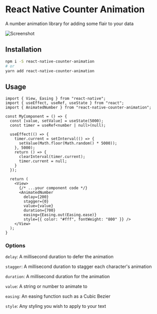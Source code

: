 # React Native Counter Animation
A number animation library for adding some flair to your data

![Screenshot](media/animation.gif)

## Installation

```bash
npm i -S react-native-counter-animation
# or
yarn add react-native-counter-animation 
```

## Usage 
```tsx
import { View, Easing } from "react-native";
import { useEffect, useRef, useState } from "react";
import { AnimatedNumber } from "react-native-counter-animation";

const MyComponent = () => {
  const [value, setValue] = useState(5000);
  const timer = useRef<number | null>(null);

  useEffect(() => {
    timer.current = setInterval(() => {
      setValue(Math.floor(Math.random() * 5000));
    }, 5000);
    return () => {
      clearInterval(timer.current);
      timer.current = null;
    }
  });

  return (
    <View>
      {/* ...your component code */}
      <AnimatedNumber
        delay={200}
        stagger={0}
        value={value}
        duration={700}
        easing={Easing.out(Easing.ease)}
        style={{ color: "#fff", fontWeight: "800" }} />
    </View>
  );
}
```

### Options

`delay`: A millisecond duration to defer the animation

`stagger`: A millisecond duration to stagger each character's animation

`duration`: A millisecond duration for the animation

`value`: A string or number to animate to

`easing`: An easing function such as a Cubic Bezier

`style`: Any styling you wish to apply to your text

